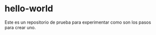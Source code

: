 # hello-world
Este es un repositorio de prueba para experimentar como son los pasos para crear uno.
